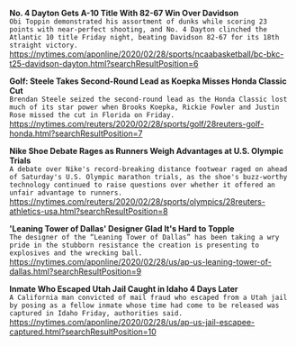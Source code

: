 **No. 4 Dayton Gets A-10 Title With 82-67 Win Over Davidson**\
`Obi Toppin demonstrated his assortment of dunks while scoring 23 points with near-perfect shooting, and No. 4 Dayton clinched the Atlantic 10 title Friday night, beating Davidson 82-67 for its 18th straight victory.`\
https://nytimes.com/aponline/2020/02/28/sports/ncaabasketball/bc-bkc-t25-davidson-dayton.html?searchResultPosition=6

**Golf: Steele Takes Second-Round Lead as Koepka Misses Honda Classic Cut**\
`Brendan Steele seized the second-round lead as the Honda Classic lost much of its star power when Brooks Koepka, Rickie Fowler and Justin Rose missed the cut in Florida on Friday.`\
https://nytimes.com/reuters/2020/02/28/sports/golf/28reuters-golf-honda.html?searchResultPosition=7

**Nike Shoe Debate Rages as Runners Weigh Advantages at U.S. Olympic Trials**\
`A debate over Nike's record-breaking distance footwear raged on ahead of Saturday's U.S. Olympic marathon trials, as the shoe's buzz-worthy technology continued to raise questions over whether it offered an unfair advantage to runners.   `\
https://nytimes.com/reuters/2020/02/28/sports/olympics/28reuters-athletics-usa.html?searchResultPosition=8

**'Leaning Tower of Dallas' Designer Glad It's Hard to Topple**\
`The designer of the “Leaning Tower of Dallas” has been taking a wry pride in the stubborn resistance the creation is presenting to explosives and the wrecking ball.`\
https://nytimes.com/aponline/2020/02/28/us/ap-us-leaning-tower-of-dallas.html?searchResultPosition=9

**Inmate Who Escaped Utah Jail Caught in Idaho 4 Days Later**\
`A California man convicted of mail fraud who escaped from a Utah jail by posing as a fellow inmate whose time had come to be released was captured in Idaho Friday, authorities said. `\
https://nytimes.com/aponline/2020/02/28/us/ap-us-jail-escapee-captured.html?searchResultPosition=10

